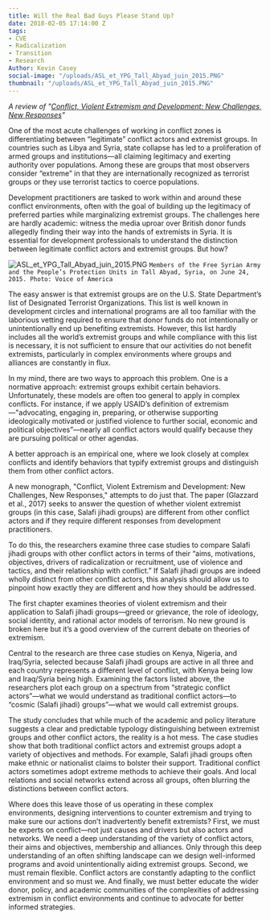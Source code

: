 ```yaml
---
title: Will the Real Bad Guys Please Stand Up?
date: 2018-02-05 17:14:00 Z
tags:
- CVE
- Radicalization
- Transition
- Research
Author: Kevin Casey
social-image: "/uploads/ASL_et_YPG_Tall_Abyad_juin_2015.PNG"
thumbnail: "/uploads/ASL_et_YPG_Tall_Abyad_juin_2015.PNG"
---
```


*A review of "[Conflict, Violent Extremism and Development: New Challenges, New Responses](http://www.springer.com/us/book/9783319514833)"*

One of the most acute challenges of working in conflict zones is differentiating between “legitimate” conflict actors and extremist groups. In countries such as Libya and Syria, state collapse has led to a proliferation of armed groups and institutions—all claiming legitimacy and exerting authority over populations. Among these are groups that most observers consider “extreme” in that they are internationally recognized as terrorist groups or they use terrorist tactics to coerce populations.

<!--more-->

Development practitioners are tasked to work within and around these conflict environments, often with the goal of building up the legitimacy of preferred parties while marginalizing extremist groups. The challenges here are hardly academic: witness the media uproar over British donor funds allegedly finding their way into the hands of extremists in Syria. It is essential for development professionals to understand the distinction between legitimate conflict actors and extremist groups. But how?

![ASL_et_YPG_Tall_Abyad_juin_2015.PNG](/uploads/ASL_et_YPG_Tall_Abyad_juin_2015.PNG)
`Members of the Free Syrian Army and the People’s Protection Units in Tall Abyad, Syria, on June 24, 2015. Photo: Voice of America`

The easy answer is that extremist groups are on the U.S. State Department’s list of Designated Terrorist Organizations. This list is well known in development circles and international programs are all too familiar with the laborious vetting required to ensure that donor funds do not intentionally or unintentionally end up benefiting extremists. However, this list hardly includes all the world’s extremist groups and while compliance with this list is necessary, it is not sufficient to ensure that our activities do not benefit extremists, particularly in complex environments where groups and alliances are constantly in flux.

In my mind, there are two ways to approach this problem. One is a normative approach: extremist groups exhibit certain behaviors. Unfortunately, these models are often too general to apply in complex conflicts. For instance, if we apply USAID’s definition of extremism—"advocating, engaging in, preparing, or otherwise supporting ideologically motivated or justified violence to further social, economic and political objectives”—nearly all conflict actors would qualify because they are pursuing political or other agendas.

A better approach is an empirical one, where we look closely at complex conflicts and identify behaviors that typify extremist groups and distinguish them from other conflict actors.

A new monograph, "Conflict, Violent Extremism and Development: New Challenges, New Responses," attempts to do just that. The paper (Glazzard et al., 2017) seeks to answer the question of whether violent extremist groups (in this case, Salafi jihadi groups) are different from other conflict actors and if they require different responses from development practitioners.

To do this, the researchers examine three case studies to compare Salafi jihadi groups with other conflict actors in terms of their “aims, motivations, objectives, drivers of radicalization or recruitment, use of violence and tactics, and their relationship with conflict.” If Salafi jihadi groups are indeed wholly distinct from other conflict actors, this analysis should allow us to pinpoint how exactly they are different and how they should be addressed.

The first chapter examines theories of violent extremism and their application to Salafi jihadi groups—greed or grievance, the role of ideology, social identity, and rational actor models of terrorism. No new ground is broken here but it’s a good overview of the current debate on theories of extremism.

Central to the research are three case studies on Kenya, Nigeria, and Iraq/Syria, selected because Salafi jihadi groups are active in all three and each country represents a different level of conflict, with Kenya being low and Iraq/Syria being high. Examining the factors listed above, the researchers plot each group on a spectrum from “strategic conflict actors”—what we would understand as traditional conflict actors—to “cosmic (Salafi jihadi) groups”—what we would call extremist groups.

The study concludes that while much of the academic and policy literature suggests a clear and predictable typology distinguishing between extremist groups and other conflict actors, the reality is a hot mess. The case studies show that both traditional conflict actors and extremist groups adopt a variety of objectives and methods. For example, Salafi jihadi groups often make ethnic or nationalist claims to bolster their support. Traditional conflict actors sometimes adopt extreme methods to achieve their goals. And local relations and social networks extend across all groups, often blurring the distinctions between conflict actors.

Where does this leave those of us operating in these complex environments, designing interventions to counter extremism and trying to make sure our actions don’t inadvertently benefit extremists? First, we must be experts on conflict—not just causes and drivers but also actors and networks. We need a deep understanding of the variety of conflict actors, their aims and objectives, membership and alliances. Only through this deep understanding of an often shifting landscape can we design well-informed programs and avoid unintentionally aiding extremist groups. Second, we must remain flexible. Conflict actors are constantly adapting to the conflict environment and so must we. And finally, we must better educate the wider donor, policy, and academic communities of the complexities of addressing extremism in conflict environments and continue to advocate for better informed strategies.